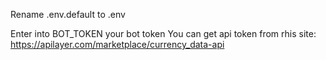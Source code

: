 Rename .env.default to .env

Enter into BOT_TOKEN your bot token
You can get api token from rhis site: https://apilayer.com/marketplace/currency_data-api

